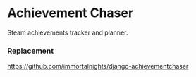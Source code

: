 # Achievement Chaser

Steam achievements tracker and planner.

### Replacement
https://github.com/immortalnights/django-achievementchaser
